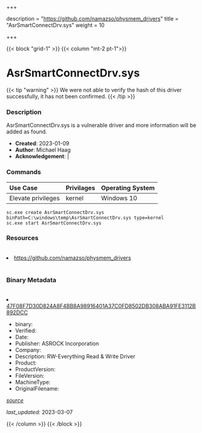 +++

description = "https://github.com/namazso/physmem_drivers"
title = "AsrSmartConnectDrv.sys"
weight = 10

+++


{{< block "grid-1" >}}
{{< column "mt-2 pt-1">}}




# AsrSmartConnectDrv.sys 


{{< tip "warning" >}}
We were not able to verify the hash of this driver successfully, it has not been confirmed.
{{< /tip >}}




### Description


AsrSmartConnectDrv.sys is a vulnerable driver and more information will be added as found.


- **Created**: 2023-01-09
- **Author**: Michael Haag
- **Acknowledgement**:  | [](https://twitter.com/)

### Commands

| Use Case | Privilages | Operating System | 
|:---- | ---- | ---- |
| Elevate privileges | kernel | Windows 10 |

```
sc.exe create AsrSmartConnectDrv.sys binPath=C:\windows\temp\AsrSmartConnectDrv.sys type=kernel
sc.exe start AsrSmartConnectDrv.sys
```

### Resources
<br>


<li><a href=" https://github.com/namazso/physmem_drivers"> https://github.com/namazso/physmem_drivers</a></li>


<br>


### Binary Metadata
<br>



<li><a href="https://www.virustotal.com/gui/file/47F08F7D30D824A8F4BB8A98916401A37C0FD8502DB308ABA91FE3112B892DCC">47F08F7D30D824A8F4BB8A98916401A37C0FD8502DB308ABA91FE3112B892DCC</a></li>



- binary: 
- Verified: 
- Date: 
- Publisher: ASROCK Incorporation
- Company: 
- Description: RW-Everything Read &amp; Write Driver
- Product: 
- ProductVersion: 
- FileVersion: 
- MachineType: 
- OriginalFilename: 

[*source*](https://github.com/magicsword-io/LOLDrivers/tree/main/yaml/asrsmartconnectdrv.sys.yml)

*last_updated:* 2023-03-07


{{< /column >}}
{{< /block >}}
